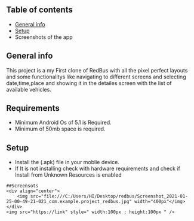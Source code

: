 ## Table of contents
* [General info](#general-info)
* [Setup](#setup)
* Screenshots of the app

## General info
This project is a my First clone of RedBus with all the pixel perfect layouts and some functionalitys like navigating to different screens and selecting date,time,place and showing it in the detailes screen with the list of available vehicles.

## Requirements
* Minimum Android Os of 5.1 is Required.
* Minimum of 50mb space is required.
	
## Setup
* Install the (.apk) file in your moblie device.
* If It is not installing check with hardware requirements and check if Install from Unknown Resources is enabled
```
##Screensots
<div align="center">
    <img src="file:///C:/Users/HI/Desktop/redbus/Screenshot_2021-01-25-00-49-21-021_com.example.project_redbus.jpg" width="400px"</img> 
</div>
<img src="https://link" style=" width:100px ; height:100px " />
